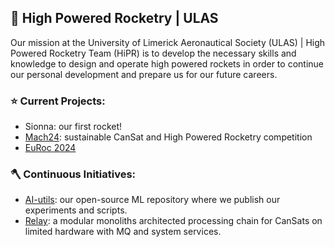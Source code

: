 ## 🚀 High Powered Rocketry | ULAS

Our mission at the University of Limerick Aeronautical Society (ULAS) | High Powered Rocketry Team (HiPR) is to develop the necessary skills and knowledge to design and operate high powered rockets in order to continue our personal development and prepare us for our future careers.


### ⭐️ Current Projects:
 - Sionna: our first rocket!
 - [Mach24](https://www.exo.events/mach-24): sustainable CanSat and High Powered Rocketry competition
 - [EuRoc 2024](https://euroc.pt) 


### 🪓 Continuous Initiatives:
- [AI-utils](https://github.com/ULAS-HiPR/AI-utils): our open-source ML repository where we publish our experiments and scripts.
- [Relay](https://github.com/ULAS-HiPR/relay): a modular monoliths architected processing chain for CanSats on limited hardware with MQ and system services.

